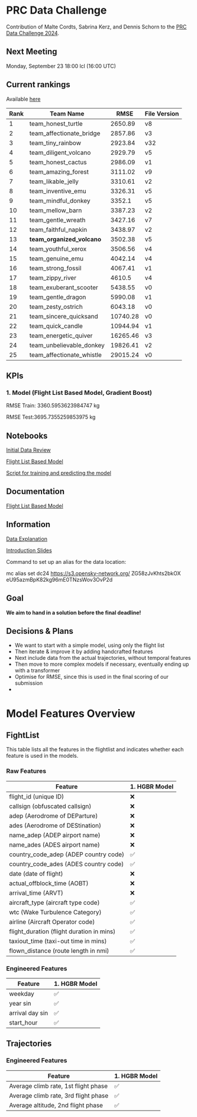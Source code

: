 # PRC Data Challenge

Contribution of Malte Cordts, Sabrina Kerz, and Dennis Schorn to the [PRC Data Challenge 2024](https://ansperformance.eu/study/data-challenge/).

## Next Meeting
Monday, September 23 18:00 lcl (16:00 UTC)

## Current rankings

Available [here](https://datacomp.opensky-network.org/api/rankings)

<!--result-start-->
| Rank | Team Name | RMSE | File Version |
| ---- | --------- | ---- | ------------ |
| 1 | team_honest_turtle | 2650.89 | v8 |
| 2 | team_affectionate_bridge | 2857.86 | v3 |
| 3 | team_tiny_rainbow | 2923.84 | v32 |
| 4 | team_diligent_volcano | 2929.79 | v5 |
| 5 | team_honest_cactus | 2986.09 | v1 |
| 6 | team_amazing_forest | 3111.02 | v9 |
| 7 | team_likable_jelly | 3310.61 | v2 |
| 8 | team_inventive_emu | 3326.31 | v5 |
| 9 | team_mindful_donkey | 3352.1 | v5 |
| 10 | team_mellow_barn | 3387.23 | v2 |
| 11 | team_gentle_wreath | 3427.16 | v7 |
| 12 | team_faithful_napkin | 3438.97 | v2 |
| 13 | **team_organized_volcano** | 3502.38 | v5 |
| 14 | team_youthful_xerox | 3506.56 | v4 |
| 15 | team_genuine_emu | 4042.14 | v4 |
| 16 | team_strong_fossil | 4067.41 | v1 |
| 17 | team_zippy_river | 4610.5 | v4 |
| 18 | team_exuberant_scooter | 5438.55 | v0 |
| 19 | team_gentle_dragon | 5990.08 | v1 |
| 20 | team_zesty_ostrich | 6043.18 | v0 |
| 21 | team_sincere_quicksand | 10740.28 | v0 |
| 22 | team_quick_candle | 10944.94 | v1 |
| 23 | team_energetic_quiver | 16265.46 | v3 |
| 24 | team_unbelievable_donkey | 19826.41 | v2 |
| 25 | team_affectionate_whistle | 29015.24 | v0 |
<!--result-end-->

## KPIs 
### 1. Model (Flight List Based Model, Gradient Boost)
RMSE Train: 3360.5953623984747 kg 

RMSE Test:3695.7355259853975 kg 

## Notebooks
[Initial Data Review](https://colab.research.google.com/drive/1WMxJp5L7vl9GBKhZzXFJeXjvI1MgSNON#scrollTo=p6q00gZ2aoNO) 

[Flight List Based Model](https://colab.research.google.com/drive/1h_4Kw_Kx4-c8agqgn95yTxK5HRhB2JIF)

[Script for training and predicting the model](https://colab.research.google.com/drive/1mKO-b7YfdCXVuNLkEvr6OccVzr4FLsp0?usp=sharing)

## Documentation

[Flight List Based Model](https://docs.google.com/document/d/1--aCGaPIoykFuH6jPuZkSNKuL8PHXe96vltabt59e6Y/edit)

## Information
[Data Explanation](https://drive.google.com/file/d/1qJPLEoQPBFM8mL6tLpiV-vdHZd88V_wM/view?usp=drive_link) 

[Introduction Slides](https://drive.google.com/file/d/1aDVe83t2N_of7b_DXSE8yEuQ1MaV0RpH/view?usp=drive_link) 

Command to set up an alias for the data location:

mc alias set dc24 https://s3.opensky-network.org/ ZG58zJvKhts2bkOX eU95azmBpK82kg96mE0TNzsWov3OvP2d

## Goal
**We aim to hand in a solution before the final deadline!**

## Decisions & Plans
- We want to start with a simple model, using only the flight list
- Then iterate & improve it by adding handcrafted features
- Next include data from the actual trajectories, without temporal features
- Then move to more complex models if necessary, eventually ending up with a transformer
- Optimise for RMSE, since this is used in the final scoring of our submission
- 

# Model Features Overview
## FightList
This table lists all the features in the flightlist and indicates whether each feature is used in the models.

### Raw Features
| Feature          | 1. HGBR Model |
| ---------------------------------------- | ------- |
| flight_id (unique ID)                    | ❌      |
| callsign (obfuscated callsign)           | ❌      |
| adep (Aerodrome of DEParture)            | ❌      |
| ades (Aerodrome of DEStination)          | ❌      |
| name_adep (ADEP airport name)            | ❌      |
| name_ades (ADES airport name)            | ❌      |
| country_code_adep (ADEP country code)    | ✅      |
| country_code_ades (ADES country code)    | ✅      |
| date (date of flight)                    | ❌      |
| actual_offblock_time (AOBT)              | ❌      |
| arrival_time (ARVT)                      | ❌      |
| aircraft_type (aircraft type code)       | ✅      |
| wtc (Wake Turbulence Category)           | ✅      |
| airline (Aircraft Operator code)         | ✅      |
| flight_duration (flight duration in mins)| ✅      |
| taxiout_time (taxi-out time in mins)     | ✅      |
| flown_distance (route length in nmi)     | ✅      |

### Engineered Features
| Feature                                  | 1. HGBR Model |
| ---------------------------------------- | ------- |
|weekday                                 | ✅      |
| year sin                                | ✅      |
| arrival day sin                         | ✅      |
| start_hour                              | ✅      |

## Trajectories

### Engineered Features
| Feature                                  | 1. HGBR Model |
| ---------------------------------------- | ------- |
|Average climb rate, 1st flight phase   | ✅      |
|Average climb rate, 3rd flight phase    | ✅     |
|Average altitude, 2nd flight phase    | ✅     |
